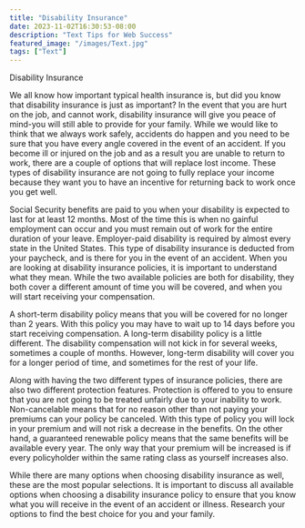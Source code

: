```yaml
---
title: "Disability Insurance"
date: 2023-11-02T16:30:53-08:00
description: "Text Tips for Web Success"
featured_image: "/images/Text.jpg"
tags: ["Text"]
---
```


Disability Insurance

We all know how important typical health insurance is, but did you know that disability insurance is just as important? In the event that you are hurt on the job, and cannot work, disability insurance will give you peace of mind-you will still able to provide for your family. While we would like to think that we always work safely, accidents do happen and you need to be sure that you have every angle covered in the event of an accident. If you become ill or injured on the job and as a result you are unable to return to work, there are a couple of options that will replace lost income. These types of disability insurance are not going to fully replace your income because they want you to have an incentive for returning back to work once you get well.

Social Security benefits are paid to you when your disability is expected to last for at least 12 months. Most of the time this is when no gainful employment can occur and you must remain out of work for the entire duration of your leave. Employer-paid disability is required by almost every state in the United States. This type of disability insurance is deducted from your paycheck, and is there for you in the event of an accident. When you are looking at disability insurance policies, it is important to understand what they mean. While the two available policies are both for disability, they both cover a different amount of time you will be covered, and when you will start receiving your compensation.

A short-term disability policy means that you will be covered for no longer than 2 years. With this policy you may have to wait up to 14 days before you start receiving compensation. A long-term disability policy is a little different. The disability compensation will not kick in for several weeks, sometimes a couple of months. However, long-term disability will cover you for a longer period of time, and sometimes for the rest of your life.

Along with having the two different types of insurance policies, there are also two different protection features. Protection is offered to you to ensure that you are not going to be treated unfairly due to your inability to work. Non-cancelable means that for no reason other than not paying your premiums can your policy be canceled. With this type of policy you will lock in your premium and will not risk a decrease in the benefits. On the other hand, a guaranteed renewable policy means that the same benefits will be available every year. The only way that your premium will be increased is if every policyholder within the same rating class as yourself increases also.

While there are many options when choosing disability insurance as well, these are the most popular selections. It is important to discuss all available options when choosing a disability insurance policy to ensure that you know what you will receive in the event of an accident or illness. Research your options to find the best choice for you and your family.

